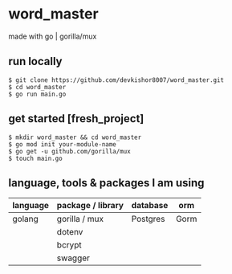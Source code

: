 # word_master
made with go | gorilla/mux

## run locally
```
$ git clone https://github.com/devkishor8007/word_master.git
$ cd word_master
$ go run main.go 
```

## get started [fresh_project]
```
$ mkdir word_master && cd word_master
$ go mod init your-module-name
$ go get -u github.com/gorilla/mux
$ touch main.go
```

## language, tools & packages I am using
|  language | package / library | database | orm
|----------|----------|----------|----------|
| golang | gorilla / mux | Postgres | Gorm
| | dotenv | |
| | bcrypt | |
| | swagger | |

